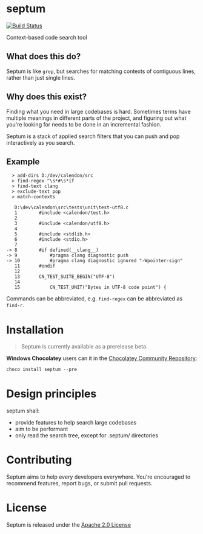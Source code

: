 # septum

[![Build Status](https://github.com/pyjarrett/septum/actions/workflows/ada.yml/badge.svg)](https://github.com/pyjarrett/septum/actions)

Context-based code search tool

## What does this do?

Septum is like `grep`, but searches for matching contexts of contiguous lines,
rather than just single lines.

## Why does this exist?

Finding what you need in large codebases is hard.  Sometimes terms have multiple
meanings in different parts of the project, and figuring out what you're looking
for needs to be done in an incremental fashion.

Septum is a stack of applied search filters that you can push and pop interactively
as you search.

## Example

      > add-dirs D:/dev/calendon/src
      > find-regex ^\s*#\s*if
      > find-text clang
      > exclude-text pop
      > match-contexts

       D:\dev\calendon\src\tests\unit\test-utf8.c
       1        #include <calendon/test.h>
       2
       3        #include <calendon/utf8.h>
       4
       5        #include <stdlib.h>
       6        #include <stdio.h>
       7
    -> 8        #if defined(__clang__)
    -> 9            #pragma clang diagnostic push
    -> 10           #pragma clang diagnostic ignored "-Wpointer-sign"
       11       #endif
       12
       13       CN_TEST_SUITE_BEGIN("UTF-8")
       14
       15           CN_TEST_UNIT("Bytes in UTF-8 code point") {

Commands can be abbreviated, e.g. `find-regex` can be abbreviated as `find-r`.

# Installation

> Septum is currently available as a prerelease beta.

**Windows Chocolatey** users can it in the [Chocolatey Community Repository](https://community.chocolatey.org/packages/septum/):

```powershell
choco install septum --pre
```

# Design principles

septum shall:

- provide features to help search large codebases
- aim to be performant
- only read the search tree, except for .septum/ directories

# Contributing

Septum aims to help every developers everywhere.  You're encouraged to recommend
features, report bugs, or submit pull requests.

# License

Septum is released under the [Apache 2.0 License](http://www.apache.org/licenses/LICENSE-2.0)
